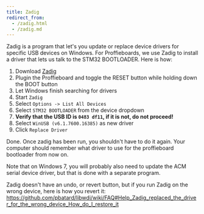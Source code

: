 ```yaml
---
title: Zadig
redirect_from:
  - /zadig.html
  - /zadig.md
---
```

Zadig is a program that let's you update or replace device drivers for specific USB devices on Windows.
For Proffieboards, we use Zadig to install a driver that lets us talk to the STM32 BOOTLOADER. Here is how:

 1. Download [Zadig](https://zadig.akeo.ie/)
 2. Plugin the Proffieboard and toggle the RESET button while holding down the BOOT button
 3. Let Windows finish searching for drivers
 4. Start ```Zadig```
 5. Select ```Options -> List All Devices```
 6. Select ```STM32 BOOTLOADER``` from the device dropdown
 7. **Verify that the USB ID is ```0483 df11```, if it is not, do not proceed!**
 8. Select ```WinUSB (v6.1.7600.16385)``` as new driver
 9. Click ```Replace Driver```

Done. Once zadig has been run, you shouldn't have to do it again. Your computer should remember
what driver to use for the proffieboard bootloader from now on.

Note that on Windows 7, you will probably also need to update the ACM serial device driver, but that is done with a separate program.

Zadig doesn't have an undo, or revert button, but if you run Zadig on the wrong device, here is how you revert it: https://github.com/pbatard/libwdi/wiki/FAQ#Help_Zadig_replaced_the_driver_for_the_wrong_device_How_do_I_restore_it
